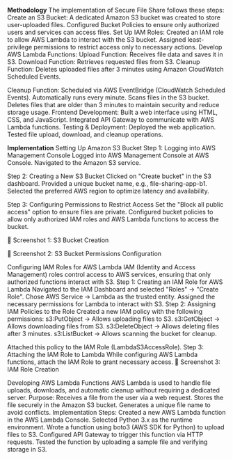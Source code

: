 **Methodology**
The implementation of Secure File Share follows these steps:
Create an S3 Bucket:
A dedicated Amazon S3 bucket was created to store user-uploaded files.
Configured Bucket Policies to ensure only authorized users and services can access files.
Set Up IAM Roles:
Created an IAM role to allow AWS Lambda to interact with the S3 bucket.
Assigned least-privilege permissions to restrict access only to necessary actions.
Develop AWS Lambda Functions:
Upload Function: Receives file data and saves it in S3.
Download Function: Retrieves requested files from S3.
Cleanup Function: Deletes uploaded files after 3 minutes using Amazon CloudWatch Scheduled Events.

Cleanup Function:
Scheduled via AWS EventBridge (CloudWatch Scheduled Events).
Automatically runs every minute.
Scans files in the S3 bucket.
Deletes files that are older than 3 minutes to maintain security and reduce storage usage.
Frontend Development:
Built a web interface using HTML, CSS, and JavaScript.
Integrated API Gateway to communicate with AWS Lambda functions.
Testing & Deployment:
Deployed the web application.
Tested file upload, download, and cleanup operations.



**Implementation**
 Setting Up Amazon S3 Bucket
Step 1: Logging into AWS Management Console
Logged into AWS Management Console at AWS Console.
Navigated to the Amazon S3 service.


Step 2: Creating a New S3 Bucket
Clicked on "Create bucket" in the S3 dashboard.
Provided a unique bucket name, e.g., file-sharing-app-b1.
Selected the preferred AWS region to optimize latency and availability.


Step 3: Configuring Permissions to Restrict Access
Set the "Block all public access" option to ensure files are private.
Configured bucket policies to allow only authorized IAM roles and AWS Lambda functions to access the bucket.


🔹 Screenshot 1: S3 Bucket Creation


 🔹 Screenshot 2: S3 Bucket Permissions Configuration

Configuring IAM Roles for AWS Lambda
IAM (Identity and Access Management) roles control access to AWS services, ensuring that only authorized functions interact with S3.
Step 1: Creating an IAM Role for AWS Lambda
Navigated to the IAM Dashboard and selected "Roles" → "Create Role".
Chose AWS Service → Lambda as the trusted entity.
Assigned the necessary permissions for Lambda to interact with S3.
Step 2: Assigning IAM Policies to the Role
Created a new IAM policy with the following permissions:
s3:PutObject → Allows uploading files to S3.
s3:GetObject → Allows downloading files from S3.
s3:DeleteObject → Allows deleting files after 3 minutes.
s3:ListBucket → Allows scanning the bucket for cleanup.


Attached this policy to the IAM Role (LambdaS3AccessRole).
Step 3: Attaching the IAM Role to Lambda
While configuring AWS Lambda functions, attach the IAM Role to grant necessary access.
🔹 Screenshot 3: IAM Role Creation



Developing AWS Lambda Functions
AWS Lambda is used to handle file uploads, downloads, and automatic cleanup without requiring a dedicated server.
Purpose:
Receives a file from the user via a web request.
Stores the file securely in the Amazon S3 bucket.
Generates a unique file name to avoid conflicts.
Implementation Steps:
Created a new AWS Lambda function in the AWS Lambda Console.
Selected Python 3.x as the runtime environment.
Wrote a function using boto3 (AWS SDK for Python) to upload files to S3.
Configured API Gateway to trigger this function via HTTP requests.
Tested the function by uploading a sample file and verifying storage in S3.
